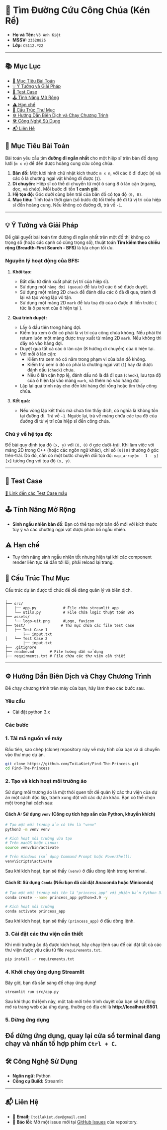 # 🤴 Tìm Đường Cứu Công Chúa (Kén Rể)

- **Họ và Tên:** `Võ Anh Kiệt`
- **MSSV:** `23520825`
- **Lớp:** `CS112.P22`

---

## 📚 Mục Lục

- [🎯 Mục Tiêu Bài Toán](#-mục-tiêu-bài-toán)
- [💡 Ý Tưởng và Giải Pháp](#-ý-tưởng-và-giải-pháp)
- [📌 Test Case](#test-case)
- [🕹️ Tính Năng Mở Rộng](#tính-năng-mở-rộng)
- [⚠️ Hạn chế](#hạn-chế)
- [📂 Cấu Trúc Thư Mục](#-cấu-trúc-thư-mục)
- [⚙️ Hướng Dẫn Biên Dịch và Chạy Chương Trình](#️-hướng-dẫn-biên-dịch-và-chạy-chương-trình)
- [🛠️ Công Nghệ Sử Dụng](#️-công-nghệ-sử-dụng)
- [📬 Liên Hệ](#-liên-hệ)

## 🎯 Mục Tiêu Bài Toán

Bài toán yêu cầu tìm **đường đi ngắn nhất** cho một hiệp sĩ trên bản đồ dạng lưới (`m x n`) để đến được hoàng cung cứu công chúa.

1.  **Bản đồ:** Một lưới hình chữ nhật kích thước `m x n`, với các ô đi được (`0`) và các ô là chướng ngại vật không đi được (`1`).
2.  **Di chuyển:** Hiệp sĩ có thể di chuyển từ một ô sang 8 ô lân cận (ngang, dọc, và chéo). Mỗi bước đi tốn **1 canh giờ**.
3.  **Hệ tọa độ:** Góc dưới cùng bên trái của bản đồ có tọa độ `(0, 0)`.
4.  **Mục tiêu:** Tính toán thời gian (số bước đi) tối thiểu để đi từ vị trí của hiệp sĩ đến hoàng cung. Nếu không có đường đi, trả về `-1`.

---

## 💡 Ý Tưởng và Giải Pháp

Để giải quyết bài toán tìm đường đi ngắn nhất trên một đồ thị không có trọng số (hoặc các cạnh có cùng trọng số), thuật toán **Tìm kiếm theo chiều rộng (Breadth-First Search - BFS)** là lựa chọn tối ưu.

### Nguyên lý hoạt động của BFS:
1.  **Khởi tạo:**
    *   Bắt đầu từ đỉnh xuất phát (vị trí của hiệp sĩ).
    *   Sử dụng một `hàng đợi (queue)` để lưu trữ các ô sẽ được duyệt.
    *   Sử dụng một mảng 2D `check` để đánh dấu các ô đã đi qua, tránh đi lại và tạo vòng lặp vô tận.
    *   Sử dụng một mảng 2D `mark` để lưu toạ độ của ô được đi liền trước ( tức là ô parent của ô hiện tại ).

2.  **Quá trình duyệt:**
    *  Lấy ô đầu tiên trong hàng đợi.
    *  Kiểm tra xem ô đó có phải là vị trí của công chúa không. Nếu phải thì return luôn một mảng được truy xuất từ mảng 2D `mark`. Nếu không thì đẩy nó vào hàng đợi.
    *  Duyệt qua tất cả các ô lân cận (8 hướng di chuyển) của ô hiện tại.
    *  Với mỗi ô lân cận:
        *   Kiểm tra xem nó có nằm trong phạm vi của bản đồ không.
        *   Kiểm tra xem ô đó có phải là chướng ngại vật (`1`) hay đã được đánh dấu (`check`) chưa.
        *   Nếu ô lân cận hợp lệ, đánh dấu nó là đã đi qua (`check`), lưu tọa độ của ô hiện tại vào mảng `mark`, và thêm nó vào hàng đợi.
    *  Lặp lại quá trình này cho đến khi hàng đợi rỗng hoặc tìm thấy công chúa.
3.  **Kết quả:**
    *   Nếu vòng lặp kết thúc mà chưa tìm thấy đích, có nghĩa là không tồn tại đường đi. Trả về `-1`. Ngược lại, trả về mảng chứa các tọa độ của đường đi từ vị trí của hiệp sĩ đến công chúa.

### Chú ý về hệ tọa độ:
Đề bài quy định tọa độ `(x, y)` với `(0, 0)` ở góc dưới-trái. Khi làm việc với mảng 2D trong C++ (hoặc các ngôn ngữ khác), chỉ số `[0][0]` thường ở góc trên-trái. Do đó, cần có một bước chuyển đổi tọa độ:
`map_array[m - 1 - y][x]` tương ứng với tọa độ `(x, y)`.

---

## 📌 Test Case
[🧪 Link đến các Test Case mẫu](https://github.com/your-username/your-repo-name/tree/main/test)

## 🕹️ Tính Năng Mở Rộng
- **Sinh ngẫu nhiên bản đồ**: Bạn có thể tạo một bản đồ mới với kích thước tùy ý và các chướng ngại vật được phân bố ngẫu nhiên.

## ⚠️ Hạn chế
- Tuy tính năng sinh ngẫu nhiên tốt nhưng hiện tại khi các component render liên tục sẽ dẫn tới lỗi, phải reload lại trang.

## 📂 Cấu Trúc Thư Mục

Cấu trúc dự án được tổ chức để dễ dàng quản lý và biên dịch.

```
.
├── src/
│   ├── app.py            # File chứa streamlit app
│   └── utils.py          # File chứa logic thuật toán BFS
├── assets/
│   └── logo-uit.png      #Logo, favicon
├── test/                # Thư mục chứa các file test case
│   ├── Test Case 1
        ├── input.txt
│   └── Test Case 2  
        ├── input.txt 
├── .gitignore
├── readme.md       # File hướng dẫn sử dụng    
├── requirments.txt # File chứa các thư viện cần thiết
```

---

## ⚙️ Hướng Dẫn Biên Dịch và Chạy Chương Trình

Để chạy chương trình trên máy của bạn, hãy làm theo các bước sau.

### Yêu cầu
- Cài đặt python 3.x

### Các bước
### 1. Tải mã nguồn về máy
Đầu tiên, sao chép (clone) repository này về máy tính của bạn và di chuyển vào thư mục dự án.
```bash
git clone https://github.com/ToiLaKiet/Find-The-Princess.git
cd Find-The-Princess
```

### 2. Tạo và kích hoạt môi trường ảo
Sử dụng môi trường ảo là một thói quen tốt để quản lý các thư viện của dự án một cách độc lập, tránh xung đột với các dự án khác. Bạn có thể chọn một trong hai cách sau:

#### Cách A: Sử dụng `venv` (Công cụ tích hợp sẵn của Python, khuyến khích)
```bash
# Tạo một môi trường ảo có tên là "venv"
python3 -m venv venv

# Kích hoạt môi trường vừa tạo
# Trên macOS hoặc Linux:
source venv/bin/activate

# Trên Windows (sử dụng Command Prompt hoặc PowerShell):
venv\Scripts\activate
```
Sau khi kích hoạt, bạn sẽ thấy `(venv)` ở đầu dòng lệnh trong terminal.

#### Cách B: Sử dụng `Conda` (Nếu bạn đã cài đặt Anaconda hoặc Miniconda)
```bash
# Tạo một môi trường mới tên là "princess_app" với phiên bản Python 3.9
conda create --name princess_app python=3.9 -y

# Kích hoạt môi trường
conda activate princess_app
```
Sau khi kích hoạt, bạn sẽ thấy `(princess_app)` ở đầu dòng lệnh.

### 3. Cài đặt các thư viện cần thiết
Khi môi trường ảo đã được kích hoạt, hãy chạy lệnh sau để cài đặt tất cả các thư viện được yêu cầu từ file `requirements.txt`.
```bash
pip install -r requirements.txt
```

### 4. Khởi chạy ứng dụng Streamlit
Bây giờ, bạn đã sẵn sàng để chạy ứng dụng!
```bash
streamlit run src/app.py
```
Sau khi thực thi lệnh này, một tab mới trên trình duyệt của bạn sẽ tự động mở ra trang web của ứng dụng, thường có địa chỉ là **http://localhost:8501**.

### 5. Dừng ứng dụng

Để dừng ứng dụng, quay lại cửa sổ terminal đang chạy và nhấn tổ hợp phím `Ctrl + C`.
---

## 🛠️ Công Nghệ Sử Dụng

- **Ngôn ngữ:** Python 
- **Công cụ Build:** Streamlit 

---

## 📬 Liên Hệ

- 📧 **Email:** `[toilakiet.dev@gmail.com]`
- 🐛 **Báo lỗi:** Mở một issue mới tại [GitHub Issues](https://github.com/ToiLaKiet/Find-The-Princess/issues) của repository.

